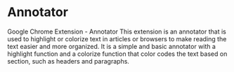 # Annotator
Google Chrome Extension - Annotator
This extension is an annotator that is used to highlight or colorize text in articles or browsers to make reading the text easier and more organized. It is a simple and basic annotator with a highlight function and a colorize function that color codes the text based on section, such as headers and paragraphs.
